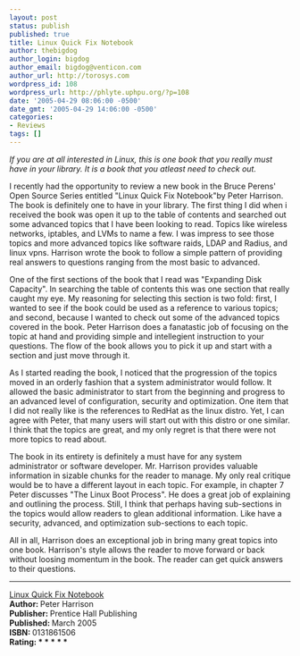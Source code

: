 ```yaml
---
layout: post
status: publish
published: true
title: Linux Quick Fix Notebook
author: thebigdog
author_login: bigdog
author_email: bigdog@venticon.com
author_url: http://torosys.com
wordpress_id: 108
wordpress_url: http://phlyte.uphpu.org/?p=108
date: '2005-04-29 08:06:00 -0500'
date_gmt: '2005-04-29 14:06:00 -0500'
categories:
- Reviews
tags: []
---
```

<p><i>If you are at all interested in Linux, this is one book that you really must have in your library.  It is a book that you atleast need to check out.</i></p>
<p>I recently had the opportunity to review a new book in the Bruce Perens' Open Source Series entitled "Linux Quick Fix Notebook"by Peter Harrison. The book is definitely one to have in your library.  The first thing I did when i received the book was open it up to the table of contents and searched out some advanced topics that I have been looking to read. Topics like wireless networks, iptables, and LVMs to name a few.  I was impress to see those topics and more advanced topics like software raids, LDAP and Radius, and linux vpns.  Harrison wrote the book to follow a simple pattern of providing real answers to questions ranging from the most basic to advanced.</p>
<p>One of the first sections of the book that I read was "Expanding Disk Capacity".  In searching the table of contents this was one section that really caught my eye.    My reasoning for selecting this section is two fold: first, I wanted to see if the book could be used as a reference to various topics; and second, because I wanted to check out some of the advanced topics covered in the book.  Peter Harrison does a fanatastic job of focusing on the topic at hand and providing simple and intellegient instruction to your questions.  The flow of the book allows you to pick it up and start with a section and just move through it.</p>
<p>As I started reading the book, I noticed that the progression of the topics moved in an orderly fashion that a system administrator would follow. It allowed the basic administrator to start from the beginning and progress to an advanced level of configuration, security and optimization.  One item that I did not really like is the references to RedHat as the linux distro.  Yet, I can agree with Peter, that many users will start out with this distro or one similar.  I think that the topics are great, and my only regret is that there were not more topics to read about.</p>
<p>The book in its entirety is definitely a must have for any system administrator or software developer.  Mr. Harrison provides valuable information in sizable chunks for the reader to manage.  My only real critique would be to have a different layout in each topic. For example, in chapter 7 Peter discusses "The Linux Boot Process".  He does a great job of explaining and outlining the process. Still, I think that perhaps having sub-sections in the topics would allow readers to glean additional information. Like have a security, advanced, and optimization sub-sections to each topic.</p>
<p>All in all, Harrison does an exceptional job in bring many great topics into one book.  Harrison's style allows the reader to move forward or back without loosing momentum in the book.  The reader can get quick answers to their questions.</p>
<p>
<hr /><a href="http://www.phptr.com/title/0131861506">Linux Quick Fix Notebook</a><br /><b>Author: </b>Peter Harrison<br /><b>Publisher: </b>Prentice Hall Publishing<br /><b>Published: </b>March 2005<br /><b>ISBN: </b>0131861506<br /><b>Rating: * * * * *</b></p>
